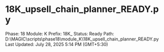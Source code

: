 # 18K_upsell_chain_planner_READY.py

Phase: 18
Module: K
Prefix: 18K_
Status: Ready
Path: D:\MAGIC\scripts\phase18\module_K\18K_upsell_chain_planner_READY.py
Last Updated: July 28, 2025 5:14 PM (GMT+5:30)
